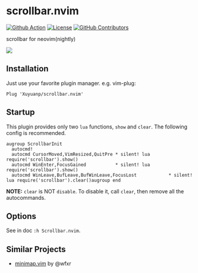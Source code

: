 # scrollbar.nvim
[![Github Action](https://img.shields.io/github/workflow/status/Xuyuanp/scrollbar.nvim/CI)](https://github.com/Xuyuanp/scrollbar.nvim/actions?query=workflow%3ACI)
[![License](https://img.shields.io/github/license/Xuyuanp/scrollbar.nvim)](https://opensource.org/licenses/Apache-2.0)
[![GitHub Contributors](https://img.shields.io/github/contributors/Xuyuanp/scrollbar.nvim)](https://github.com/Xuyuanp/scrollbar.nvim/graphs/contributors)

scrollbar for neovim(nightly)

![](doc/preview.gif)

## Installation

Just use your favorite plugin manager. e.g. vim-plug:

```vim
Plug 'Xuyuanp/scrollbar.nvim'
```

## Startup

This plugin provides only two `lua` functions, `show` and `clear`. The following config is recommended.

```vim
augroup ScrollbarInit
  autocmd!
  autocmd CursorMoved,VimResized,QuitPre * silent! lua require('scrollbar').show()
  autocmd WinEnter,FocusGained           * silent! lua require('scrollbar').show()
  autocmd WinLeave,BufLeave,BufWinLeave,FocusLost            * silent! lua require('scrollbar').clear()augroup end
```

**NOTE:** `clear` is NOT `disable`. To disable it, call `clear`, then remove all the autocommands.

## Options

See in doc `:h Scrollbar.nvim`.

## Similar Projects

* [minimap.vim](https://github.com/wfxr/minimap.vim) by @wfxr
